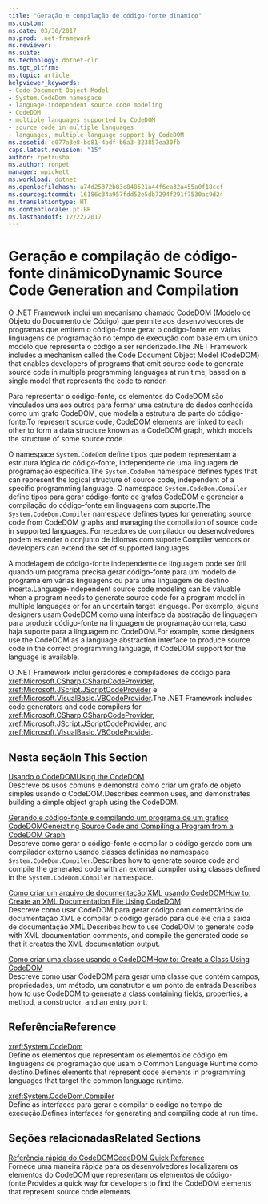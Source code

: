 ```yaml
---
title: "Geração e compilação de código-fonte dinâmico"
ms.custom: 
ms.date: 03/30/2017
ms.prod: .net-framework
ms.reviewer: 
ms.suite: 
ms.technology: dotnet-clr
ms.tgt_pltfrm: 
ms.topic: article
helpviewer_keywords:
- Code Document Object Model
- System.CodeDom namespace
- language-independent source code modeling
- CodeDOM
- multiple languages supported by CodeDOM
- source code in multiple languages
- languages, multiple language support by CodeDOM
ms.assetid: d077a3e8-bd81-4bdf-b6a3-323857ea30fb
caps.latest.revision: "15"
author: rpetrusha
ms.author: ronpet
manager: wpickett
ms.workload: dotnet
ms.openlocfilehash: a74d25372b83c848621a44f6ea32a455a0f18ccf
ms.sourcegitcommit: 16186c34a957fdd52e5db7294f291f7530ac9d24
ms.translationtype: HT
ms.contentlocale: pt-BR
ms.lasthandoff: 12/22/2017
---
```

# <a name="dynamic-source-code-generation-and-compilation"></a><span data-ttu-id="5f3e9-102">Geração e compilação de código-fonte dinâmico</span><span class="sxs-lookup"><span data-stu-id="5f3e9-102">Dynamic Source Code Generation and Compilation</span></span>
<span data-ttu-id="5f3e9-103">O .NET Framework inclui um mecanismo chamado CodeDOM (Modelo de Objeto do Documento de Código) que permite aos desenvolvedores de programas que emitem o código-fonte gerar o código-fonte em várias linguagens de programação no tempo de execução com base em um único modelo que representa o código a ser renderizado.</span><span class="sxs-lookup"><span data-stu-id="5f3e9-103">The .NET Framework includes a mechanism called the Code Document Object Model (CodeDOM) that enables developers of programs that emit source code to generate source code in multiple programming languages at run time, based on a single model that represents the code to render.</span></span>  
  
 <span data-ttu-id="5f3e9-104">Para representar o código-fonte, os elementos do CodeDOM são vinculados uns aos outros para formar uma estrutura de dados conhecida como um grafo CodeDOM, que modela a estrutura de parte do código-fonte.</span><span class="sxs-lookup"><span data-stu-id="5f3e9-104">To represent source code, CodeDOM elements are linked to each other to form a data structure known as a CodeDOM graph, which models the structure of some source code.</span></span>  
  
 <span data-ttu-id="5f3e9-105">O namespace `System.CodeDom` define tipos que podem representam a estrutura lógica do código-fonte, independente de uma linguagem de programação específica.</span><span class="sxs-lookup"><span data-stu-id="5f3e9-105">The `System.CodeDom` namespace defines types that can represent the logical structure of source code, independent of a specific programming language.</span></span> <span data-ttu-id="5f3e9-106">O namespace `System.CodeDom.Compiler` define tipos para gerar código-fonte de grafos CodeDOM e gerenciar a compilação do código-fonte em linguagens com suporte.</span><span class="sxs-lookup"><span data-stu-id="5f3e9-106">The `System.CodeDom.Compiler` namespace defines types for generating source code from CodeDOM graphs and managing the compilation of source code in supported languages.</span></span> <span data-ttu-id="5f3e9-107">Fornecedores de compilador ou desenvolvedores podem estender o conjunto de idiomas com suporte.</span><span class="sxs-lookup"><span data-stu-id="5f3e9-107">Compiler vendors or developers can extend the set of supported languages.</span></span>  
  
 <span data-ttu-id="5f3e9-108">A modelagem de código-fonte independente de linguagem pode ser útil quando um programa precisa gerar código-fonte para um modelo de programa em várias linguagens ou para uma linguagem de destino incerta.</span><span class="sxs-lookup"><span data-stu-id="5f3e9-108">Language-independent source code modeling can be valuable when a program needs to generate source code for a program model in multiple languages or for an uncertain target language.</span></span> <span data-ttu-id="5f3e9-109">Por exemplo, alguns designers usam CodeDOM como uma interface da abstração de linguagem para produzir código-fonte na linguagem de programação correta, caso haja suporte para a linguagem no CodeDOM.</span><span class="sxs-lookup"><span data-stu-id="5f3e9-109">For example, some designers use the CodeDOM as a language abstraction interface to produce source code in the correct programming language, if CodeDOM support for the language is available.</span></span>  
  
 <span data-ttu-id="5f3e9-110">O .NET Framework inclui geradores e compiladores de código para <xref:Microsoft.CSharp.CSharpCodeProvider>, <xref:Microsoft.JScript.JScriptCodeProvider> e <xref:Microsoft.VisualBasic.VBCodeProvider>.</span><span class="sxs-lookup"><span data-stu-id="5f3e9-110">The .NET Framework includes code generators and code compilers for <xref:Microsoft.CSharp.CSharpCodeProvider>, <xref:Microsoft.JScript.JScriptCodeProvider>, and <xref:Microsoft.VisualBasic.VBCodeProvider>.</span></span>  
  
## <a name="in-this-section"></a><span data-ttu-id="5f3e9-111">Nesta seção</span><span class="sxs-lookup"><span data-stu-id="5f3e9-111">In This Section</span></span>  
 [<span data-ttu-id="5f3e9-112">Usando o CodeDOM</span><span class="sxs-lookup"><span data-stu-id="5f3e9-112">Using the CodeDOM</span></span>](../../../docs/framework/reflection-and-codedom/using-the-codedom.md)  
 <span data-ttu-id="5f3e9-113">Descreve os usos comuns e demonstra como criar um grafo de objeto simples usando o CodeDOM.</span><span class="sxs-lookup"><span data-stu-id="5f3e9-113">Describes common uses, and demonstrates building a simple object graph using the CodeDOM.</span></span>  
  
 [<span data-ttu-id="5f3e9-114">Gerando e código-fonte e compilando um programa de um gráfico CodeDOM</span><span class="sxs-lookup"><span data-stu-id="5f3e9-114">Generating Source Code and Compiling a Program from a CodeDOM Graph</span></span>](../../../docs/framework/reflection-and-codedom/generating-and-compiling-source-code-from-a-codedom-graph.md)  
 <span data-ttu-id="5f3e9-115">Descreve como gerar o código-fonte e compilar o código gerado com um compilador externo usando classes definidas no namespace `System.CodeDom.Compiler`.</span><span class="sxs-lookup"><span data-stu-id="5f3e9-115">Describes how to generate source code and compile the generated code with an external compiler using classes defined in the `System.CodeDom.Compiler` namespace.</span></span>  
  
 [<span data-ttu-id="5f3e9-116">Como criar um arquivo de documentação XML usando CodeDOM</span><span class="sxs-lookup"><span data-stu-id="5f3e9-116">How to: Create an XML Documentation File Using CodeDOM</span></span>](../../../docs/framework/reflection-and-codedom/how-to-create-an-xml-documentation-file-using-codedom.md)  
 <span data-ttu-id="5f3e9-117">Descreve como usar CodeDOM para gerar código com comentários de documentação XML e compilar o código gerado para que ele cria a saída de documentação XML.</span><span class="sxs-lookup"><span data-stu-id="5f3e9-117">Describes how to use CodeDOM to generate code with XML documentation comments, and compile the generated code so that it creates the XML documentation output.</span></span>  
  
 [<span data-ttu-id="5f3e9-118">Como criar uma classe usando o CodeDOM</span><span class="sxs-lookup"><span data-stu-id="5f3e9-118">How to: Create a Class Using CodeDOM</span></span>](../../../docs/framework/reflection-and-codedom/how-to-create-a-class-using-codedom.md)  
 <span data-ttu-id="5f3e9-119">Descreve como usar CodeDOM para gerar uma classe que contém campos, propriedades, um método, um construtor e um ponto de entrada.</span><span class="sxs-lookup"><span data-stu-id="5f3e9-119">Describes how to use CodeDOM to generate a class containing fields, properties, a method, a constructor, and an entry point.</span></span>  
  
## <a name="reference"></a><span data-ttu-id="5f3e9-120">Referência</span><span class="sxs-lookup"><span data-stu-id="5f3e9-120">Reference</span></span>  
 <xref:System.CodeDom>  
 <span data-ttu-id="5f3e9-121">Define os elementos que representam os elementos de código em linguagens de programação que usam o Common Language Runtime como destino.</span><span class="sxs-lookup"><span data-stu-id="5f3e9-121">Defines elements that represent code elements in programming languages that target the common language runtime.</span></span>  
  
 <xref:System.CodeDom.Compiler>  
 <span data-ttu-id="5f3e9-122">Define as interfaces para gerar e compilar o código no tempo de execução.</span><span class="sxs-lookup"><span data-stu-id="5f3e9-122">Defines interfaces for generating and compiling code at run time.</span></span>  
  
## <a name="related-sections"></a><span data-ttu-id="5f3e9-123">Seções relacionadas</span><span class="sxs-lookup"><span data-stu-id="5f3e9-123">Related Sections</span></span>  
 [<span data-ttu-id="5f3e9-124">Referência rápida do CodeDOM</span><span class="sxs-lookup"><span data-stu-id="5f3e9-124">CodeDOM Quick Reference</span></span>](http://msdn.microsoft.com/en-us/c77b8bfd-0a32-4e36-b59a-4f687f32c524)  
 <span data-ttu-id="5f3e9-125">Fornece uma maneira rápida para os desenvolvedores localizarem os elementos do CodeDOM que representam os elementos de código-fonte.</span><span class="sxs-lookup"><span data-stu-id="5f3e9-125">Provides a quick way for developers to find the CodeDOM elements that represent source code elements.</span></span>
